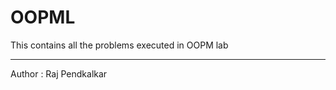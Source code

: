 # OOPML
<p1 textcolour="cyan">This contains all the problems executed in OOPM lab</p1>
<hr>
Author : Raj Pendkalkar
